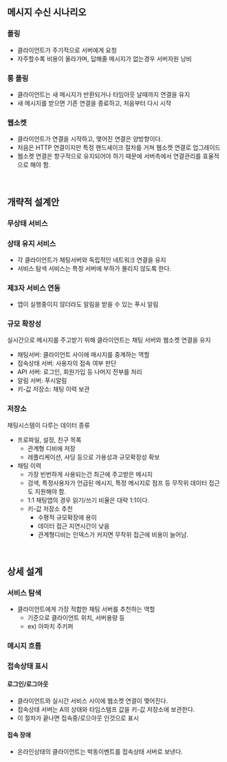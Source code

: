 ## 메시지 수신 시나리오
### 폴링
* 클라이언트가 주기적으로 서버에게 요청
* 자주할수록 비용이 올라가며, 답해줄 메시지가 없는경우 서버자원 낭비

### 롱 폴링
* 클라이언트는 새 메시지가 반환되거나 타임아웃 날때까지 연결을 유지
* 새 메시지를 받으면 기존 연결을 종료하고, 처음부터 다시 시작

### 웹소켓
* 클라이언트가 연결을 시작하고, 맺어진 연결은 양방향이다.
* 처음은 HTTP 연결이지만 특정 핸드셰이크 절차를 거쳐 웹소켓 연결로 업그레이드
* 웹소켓 연결은 항구적으로 유지되어야 하기 때문에 서버측에서 연결관리를 효율적으로 해야 함.

<br>

## 개략적 설계안
### 무상태 서비스

### 상태 유지 서비스
* 각 클라이언트가 채팅서버와 독립적인 네트워크 연결을 유지
* 서비스 탐색 서비스는 특정 서버에 부하가 몰리지 않도록 한다.

### 제3자 서비스 연동
* 앱이 실행중이지 않더라도 알림을 받을 수 있는 푸시 알림

### 규모 확장성
실시간으로 메시지를 주고받기 위해 클라이언트는 채팅 서버와 웹소켓 연결을 유지
* 채팅서버: 클라이언트 사이에 매시지를 중계하는 역할
* 접속상태 서버: 사용자의 접속 여부 판단
* API 서버: 로그인, 회원가입 등 나머지 전부를 처리
* 알림 서버: 푸시알림
* 키-값 저장소: 채팅 이력 보관

### 저장소
채팅시스템이 다루는 데이터 종류
* 프로파일, 설정, 친구 목록
  * 관계형 디비에 저장
  * 레플리케이션, 샤딩 등으로 가용성과 규모확장성 확보
* 채팅 이력
  * 가장 빈번하게 사용되는건 최근에 주고받은 메시지
  * 검색, 특정사용자가 언급된 메시지, 특정 메시지로 점프 등 무작위 데이터 접근도 지원해야 함.
  * 1:1 채팅앱의 경우 읽기/쓰기 비율은 대략 1:1이다.
  * 키-값 저장소 추천
    * 수평적 규모확장에 용이
    * 데이터 접근 지연시간이 낮음
    * 관계형디비는 인덱스가 커지면 무작위 접근에 비용이 늘어남.

<br>

## 상세 설계
### 서비스 탐색
* 클라이언트에게 가장 적합한 채팅 서버를 추천하는 역할
  * 기준으로 클라이언트 위치, 서버용량 등
  * ex) 아파치 주키퍼

### 메시지 흐름

### 접속상태 표시
#### 로그인/로그아웃
* 클라이언트와 실시간 서비스 사이에 웹소켓 연결이 맺어진다.
* 접속상태 서버는 A의 상태와 타임스탬프 값을 키-값 저장소에 보관한다.
* 이 절차가 끝나면 접속중/로으아웃 인것으로 표시

#### 접속 장애
* 온라인상태의 클라이언트는 박동이벤트를 접속상태 서버로 보낸다.






